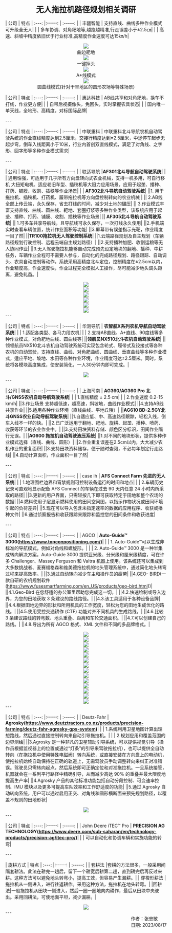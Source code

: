 <center>
<h1 style="font-size: 24px;">无人拖拉机路径规划相关调研</h1>
</center> 

<link rel="stylesheet" href="styles.css">

<div class="center">

| 公司 |  特点
| :---: |:-----: | :-----:  |
| 丰疆智能 | 支持直线、曲线多种作业模式 可升级全无人|
|  |  多车协调、对角耙地等,越跑越精准,行走误差小于±2.5㎝|
|  | 高速、斜坡中精度依旧优于行业标准,高精度作业速度可达15㎞/h|

</div>

<div align=center><img src="./image.png" width="  "></div>

<center>曲边耙地</center>

<div align=center><img src="./image 1.png" width="  "></div>

<center>一键掉头</center>

<div align=center><img src="./image 2.png" width="  "></div>

<center>A+线模式</center>

<div align=center><img src="./image3.png" width="  "></div>

<center>圆曲线模式(针对干旱地区的圆形农场等特殊场景)</center>

<div class="center">

| 公司 |  特点
| :---: |:-----: | :-----:  |
| 惠达科技 | AB线共享和对角耙地，换车不打线，作业更方便|
|  |   自带后视摄像头，免回头，实时掌握农具状态|
|  | 国内唯一单天线，全地形、高精度，对标国际品牌|

</div>
---
<div class="center">

| 公司 |  特点
| :---: |:-----: | :-----:  |
| 中联重科 | 中联重科北斗导航农机自动驾驶系统的作业直线精度达到2.5厘米，交接行精度达到±2.5厘米，中途停车起步无起步弯，倒车入线距离小于10米，行业内首创双直线模式，满足了对角线、之字形、回字形等多种作业模式需求|

</div>
---
<div class="center">

| 公司 |  特点
| :---: |:-----: | :-----:  |
| 联适导航 |**AF301北斗导航自动驾驶系统**|
|  |   通用性强，可适用于几乎所有方向盘转向式农业机械，支持一机多用，可自行移机 大扭矩电机、适应老旧车型、插秧机等大阻力应用场景，应用于起垄、播种、打药、铺膜、收割、插秧等作业场景|
|  | **AF302北斗导航自动驾驶系统**|
||1. 用于拖拉机、插秧机、打药机、履带拖拉机等方向盘控制转向的农业机械 |
|| 2.AB线全部上传云端，永久保存，省去打线的时间，减少对土地的碾压|
|| 3.作业模式丰富支持直线、曲线、圆曲线、耙地、套圈打浆等多种作业类型，该系统应用于起垄、播种、打药、铺膜、收割、插秧等作业场景|
|| **AF305北斗导航自动驾驶系统**|
|| 1.可多车共享导航线，且导航线可永久保存，一次打线永久使用|
||2.手机端实时查看车辆位置，统计作业面积等功能|
||3.屏幕带有误差指示光靶，作业精度一目了然|
||**TR100拖拉机无人驾驶控制系统**|
||1.云端路径规划及自主规划（车辆路径规划行驶控制、远程云端自主规划路径）|
||2.支持播种加肥、收割运粮等无人协同作业|
||3.无人驾驶拖拉机能够自动完成预先设定地块的翻地、播种、中耕任务，车辆作业全程可不需要人参与，自动化的完成路径规划、路径跟踪、自动调头、农具自动控制等动作，系统采用高精度北斗定位，控制精度在±2.5cm以内，作业精度高，作业速度快，作业过程完全模拟人工操作，尽可能减少地头调头距离，避免轧苗。|

<div align=center><img src="./11.png" width="  "></div>

<div align=center><img src="./12.png" width="  "></div>

<div align=center><img src="./13.png" width="  "></div>

<div align=center><img src="./14.png" width="  "></div>

<div align=center><img src="./new_10.png" width="  "></div>

<div align=center><img src="./new_11.png" width="  "></div>
---
<div class="center">

| 公司 |  特点
| :---: |:-----: | :-----:  |
| 华测导航 | **农智航X系列农机导航自动驾驶系统**|
|  |    1.适配各类型、各马力段农机|
|  | 2.支持AB直线、A+直线、90度线等多种作业模式，对角耙地曲线、圆曲线等|
||**领航员NX510北斗农机自动驾驶系统**|
||领领航员NX510北斗农机自动驾驶系统可实现包含轮式、履带式及铰接式等各种农机的自动驾驶，支持直线、曲线、对角耙曲线、圆曲线、垂直曲线等多种作业模式，适应平地、坡地、水田等各种作业环境，作业精度可达±2.5厘米。同时，系统将各模块高度集成，使安装简化，一人30分钟内即可完成。|

</div>

<div align=center><img src="./new_0.png" width="  "></div>
---
<div class="center">

| 公司 |  特点
| :---: |:-----: | :-----:  |
| 上海司南 | **AG360/AG360 Pro 北斗/GNSS农机自动导航驾驶系统**|
|  |    1.直线精度 ± 2.5 cm|
|  | 2.作业速度 0.2-15 km/h|
||3.作业场景 支持超低速，超高速，斜坡地，曲线作业模式|
||4.支持AB线共享作业|
||5.适用各种作业环境（直线曲线、平地丘陵）|
||**AG610 BD-2.5GY北斗GNSS农业自动导航驾驶系统**|
||1.自适应低、中、高速路径跟踪，轻松入线，倒车入线不一样的快。|
||2.已广泛运用于翻地、耙地、旋耕、起垄、播种、喷药、收获等环节的农业作业中。|
||3.支持田块资料存储、颜色区分标识，田间作业隔行无误。|
||**AG600 拖拉机自动驾驶液压系统**|
||1.对不同的地块形状，提供多种作业模式选择（直线、曲线、圆形）|
||2.作业重复误差在2.5cm以内，大大减少农机作业的重复面积|
||3.支持田块资料储存，便于随时查阅，不必每年划定行走路线|
||4.自动计算面积，作业面积一目了然|

</div>
---
<div class="center">

| 公司 |  特点
| :---: |:-----: | :-----:  |
| case ih | **AFS Connect Farm 先进的无人系统**|
|  |   1.地理围栏边界和宵禁规则可控制设备运行的时间和地点|
|  | 2.车辆历史记录可直观地显示配备 AFS Connect 的车辆在过去 90 天内任意 24 小时内所采取的路径|
||3.更新的用户界面，只需轻按几下即可获取特定于田地和整个农场的数据|
||4.燃料使用子层显示燃料使用的田间空间图，以指示作物状况或田间环境引起的负荷差异|
||5.现在可以导入包含未指定速率的数据的应用程序、收获或播种文件|
||6.通过侦察报告和收获跟踪来跟踪和监控您的田间条件和收获进度|

</div>
---
<div class="center">

| 公司 |  特点
| :---: |:-----: | :-----:  |
| AGCO | **Auto-Guide™ 3000(https://www.topconpositioning.com/)**|
|  |   1. Auto-Guide™可以生成非标准的导航模式，例如对角线和螺旋形。|
|  | 2. Auto-Guide™ 3000 是一种半集成转向解决方案，Auto-Guide 3000 提供亚米级、分米级和厘米级精度，可在许多 Challenger、Massey Ferguson 和 Valtra 机器上使用。该系统还可以集成到大多数挑战者、麦赛福格森和维美德拖拉机的地头管理系统中，通过简化地头转弯过程来提高效率。|
||3.通过自动转向减少车主和操作员的疲劳|
||4.GEO- BIRD(一款自研的农机规划软件(https://www.fusesmartfarming.com/en_US/products/geo-bird.html))|
||4.1.Geo-Bird 在您舒适的办公室里帮助您完成这一切。|
||4.2.快速绘制或导入边界，为您的田地获取 3 条建议的路线路径。|
||4.3.该工具适用于各种设备品牌|
||4.4.根据田地边界的形状和所用机具的工作宽度，轻松为您的田地生成优化的路线。|
||4.5.使用受控交通耕作 (CTF) 功能对齐不同机具的生成路线。|
||4.6.比较 3 条建议路线的转弯数、地头重叠、距离和车轮交通面积。|
||4.7.可以创建自己的路线。|
||4.8.导出为所有 AGCO 格式、XML 文件和不同的多品牌格式。|

</div>

<div align=center><img src="./选区_015.png" width="  "></div>

<div align=center><img src="./new_1.png" width="  "></div>

<div align=center><img src="./new_2.png" width="  "></div>

<div align=center><img src="./new_3.png" width="  "></div>

<div align=center><img src="./new_4.png" width="  "></div>

<div align=center><img src="./new_5.png" width="  "></div>

<div align=center><img src="./new_6.png" width="  "></div>

<div align=center><img src="./new_7.png" width="  "></div>

<div align=center><img src="./选区_018.png" width="  "></div>

<div align=center><img src="./选区_017.png" width="  "></div>

<div align=center><img src="./选区_019.png" width="  "></div>

<div align=center><img src="./选区_020.png" width="  "></div>

<div align=center><img src="./选区_013.png" width="  "></div>

<div align=center><img src="./选区_014.png" width="  "></div>
---
<div class="center">

| 公司 |  特点
| :---: |:-----: | :-----:  |
| Deutz-Fahr | **Agrosky(https://www.deutztractors.co.nz/products/precision-farming/deutz-fahr-agrosky-gps-system)**|
|  |   1.系统利用卫星地图计算出理想路线，然后通过直接控制转向来自动引导拖拉机。|
|  | 2.规划应用和覆盖范围的边界测绘|
||3.Agrosky 是一种非凡的卫星辅助引导系统，可以提供视觉引导（操作员根据监视器上的位置或通过“灯条”的引导来驾驶拖拉机），也可以提供全自动转向（在拖拉机中使用特殊电磁阀）转向系统，或直接安装在方向盘上的电动机，使拖拉机始终自动保持在正确的轨道上，无需驾驶员手动调整转向来纠正对准错误。驾驶员只需转向起点，然后系统即可正确定位和对准拖拉机。一旦系统接管，机器就会在一系列平行路径中精确引导，从而减少高达 90% 的重叠并最大限度地提高生产率|
||4.Agrosky 产品的其他标准功能包括自动分段控制、可变速率控制、IMU 模块以及更多可提高车队效率和工作舒适度的功能|
||5.通过 Agrosky 自动转向系统，用户可以通过启用正交、对角线和圆形横断面来预先规划路径，以覆盖不规则的田地形状|

</div>

<div align=center><img src="./new_8.png" width="  "></div>
---
<div class="center">

| 公司 |  特点
| :---: |:-----: | :-----:  |
| John Deere iTEC™ Pro | **PRECISION AG TECHNOLOGY(https://www.deere.com/sub-saharan/en/technology-products/precision-ag/itec-pro/)**|
|  |     可以自动化和协调车辆和实施功能的转弯|

</div>
---
<div class="center">

| 旋耕方式 |  特点
| :---: |:-----: | :-----:  |
| 套耕法 |套耕的方法很多，一般采用间隔套耕法。此法在耕完一趟后，留下一个耕宽后耕第二趟，直到耕完后再反过来耕。这种方法可以避免地头转弯小，提高工效，但容易产生漏耕。|
| 穿梭形耕法 | 拖拉机从一侧进入，进行往返耕作。采用这种方法，拖拉机在地头转弯。|
|回耕法|一般拖拉机从田块一侧进入，然后一圈一圈地向内耕作，最后从田块中央驶出。采用回耕法，可使地面平坦，减少漏耕。|

</div>

<div align=center><img src="./new_9.png" width="  "></div>
---
<div style="text-align: right;">
    <div style="text-align: left; display: inline-block;">
        作者：张忠敏
        <br>
        日期: 2023/08/17
    </div>
</div>